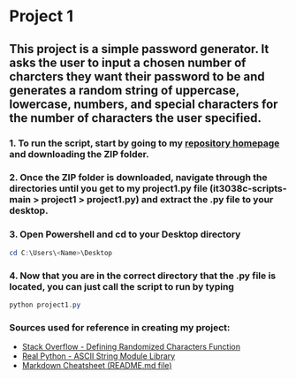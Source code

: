 # Project 1

## This project is a simple password generator. It asks the user to input a chosen number of charcters they want their password to be and generates a random string of uppercase, lowercase, numbers, and special characters for the number of characters the user specified.

### 1. To run the script, start by going to my [repository homepage](https://github.com/uc-wilso6jm/it3038c-scripts) and downloading the ZIP folder.
### 2. Once the ZIP folder is downloaded, navigate through the directories until you get to my project1.py file (it3038c-scripts-main > project1 > project1.py) and extract the .py file to your desktop.
### 3. Open Powershell and cd to your Desktop directory
```powershell
cd C:\Users\<Name>\Desktop
```
### 4. Now that you are in the correct directory that the .py file is located, you can just call the script to run by typing
```powershell
python project1.py
```



### Sources used for reference in creating my project:
- [Stack Overflow - Defining Randomized Characters Function](https://stackoverflow.com/questions/2257441/random-string-generation-with-upper-case-letters-and-digits)
- [Real Python - ASCII String Module Library](https://realpython.com/python-encodings-guide/)
- [Markdown Cheatsheet (README.md file)](https://github.com/adam-p/markdown-here/wiki/Markdown-Cheatsheet)